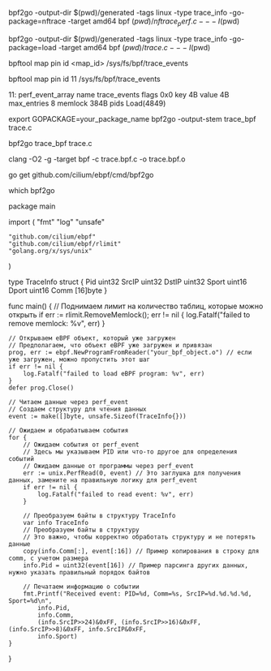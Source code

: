 bpf2go -output-dir $(pwd)/generated -tags linux -type trace_info -go-package=nftrace -target amd64 bpf $(pwd)/nftrace_perf.c -- -I$(pwd)

bpf2go -output-dir $(pwd)/generated -tags linux -type trace_info -go-package=load -target amd64 bpf $(pwd)/trace.c -- -I$(pwd)


bpftool map pin id <map_id> /sys/fs/bpf/trace_events

bpftool map pin id 11 /sys/fs/bpf/trace_events


11: perf_event_array  name trace_events  flags 0x0
        key 4B  value 4B  max_entries 8  memlock 384B
        pids Load(4849)


export GOPACKAGE=your_package_name
bpf2go -output-stem trace_bpf trace.c

bpf2go trace_bpf trace.c



clang -O2 -g -target bpf -c trace.bpf.c -o trace.bpf.o

go get github.com/cilium/ebpf/cmd/bpf2go

which bpf2go


package main

import (
	"fmt"
	"log"
	"unsafe"

	"github.com/cilium/ebpf"
	"github.com/cilium/ebpf/rlimit"
	"golang.org/x/sys/unix"
)

type TraceInfo struct {
	Pid    uint32
	SrcIP  uint32
	DstIP  uint32
	Sport  uint16
	Dport  uint16
	Comm   [16]byte
}

func main() {
	// Поднимаем лимит на количество таблиц, которые можно открыть
	if err := rlimit.RemoveMemlock(); err != nil {
		log.Fatalf("failed to remove memlock: %v", err)
	}

	// Открываем eBPF объект, который уже загружен
	// Предполагаем, что объект eBPF уже загружен и привязан
	prog, err := ebpf.NewProgramFromReader("your_bpf_object.o") // если уже загружен, можно пропустить этот шаг
	if err != nil {
		log.Fatalf("failed to load eBPF program: %v", err)
	}
	defer prog.Close()

	// Читаем данные через perf_event
	// Создаем структуру для чтения данных
	event := make([]byte, unsafe.Sizeof(TraceInfo{}))

	// Ожидаем и обрабатываем события
	for {
		// Ожидаем события от perf_event
		// Здесь мы указываем PID или что-то другое для определения событий
		// Ожидаем данные от программы через perf_event
		err := unix.PerfRead(0, event) // Это заглушка для получения данных, замените на правильную логику для perf_event
		if err != nil {
			log.Fatalf("failed to read event: %v", err)
		}

		// Преобразуем байты в структуру TraceInfo
		var info TraceInfo
		// Преобразуем байты в структуру
		// Это важно, чтобы корректно обработать структуру и не потерять данные
		copy(info.Comm[:], event[:16]) // Пример копирования в строку для comm, с учетом размера
		info.Pid = uint32(event[16]) // Пример парсинга других данных, нужно указать правильный порядок байтов

		// Печатаем информацию о событии
		fmt.Printf("Received event: PID=%d, Comm=%s, SrcIP=%d.%d.%d.%d, Sport=%d\n",
			info.Pid,
			info.Comm,
			(info.SrcIP>>24)&0xFF, (info.SrcIP>>16)&0xFF, (info.SrcIP>>8)&0xFF, info.SrcIP&0xFF,
			info.Sport)
	}
}
